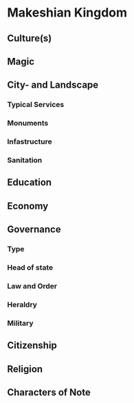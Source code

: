 # Makeshian Kingdom
> 


## Culture(s)


## Magic


## City- and Landscape


### Typical Services


### Monuments


### Infastructure


### Sanitation


## Education


## Economy


## Governance
### Type


### Head of state


### Law and Order


### Heraldry


### Military


## Citizenship


## Religion


## Characters of Note
